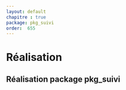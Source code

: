 ```yaml
---
layout: default
chapitre : true
package: pkg_suivi
order:  655
---
```

# Réalisation 
## Réalisation package pkg_suivi

